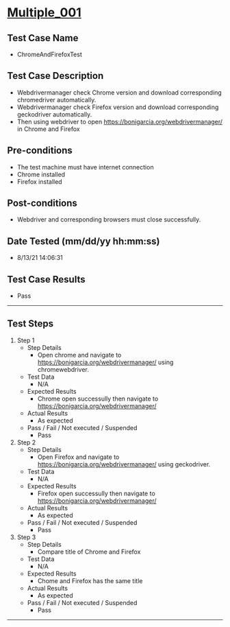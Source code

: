 # [Multiple_001](https://github.com/bonigarcia/webdrivermanager-examples/tree/master/src/test/java/io/github/bonigarcia/wdm/test/multiple/ChromeAndFirefoxTest.java)
## Test Case Name
* ChromeAndFirefoxTest
## Test Case Description
* Webdrivermanager check Chrome version and download corresponding chromedriver automatically.
* Webdrivermanager check Firefox version and download corresponding geckodriver automatically.
* Then using webdriver to open https://bonigarcia.org/webdrivermanager/ in Chrome and Firefox
## Pre-conditions
* The test machine must have internet connection
* Chrome installed
* Firefox installed
## Post-conditions
* Webdriver and corresponding browsers must close successfully.
## Date Tested (mm/dd/yy hh:mm:ss)
* 8/13/21 14:06:31
## Test Case Results
* Pass
---
## Test Steps
1. Step 1
	* Step Details
		* Open chrome and navigate to https://bonigarcia.org/webdrivermanager/ using chromewebdriver.
	* Test Data
		* N/A
	* Expected Results
		* Chrome open successully then navigate to https://bonigarcia.org/webdrivermanager/
	* Actual Results
		* As expected
	* Pass / Fail / Not executed / Suspended
		* Pass
2. Step 2
	* Step Details
		* Open Firefox and navigate to https://bonigarcia.org/webdrivermanager/ using geckodriver.
	* Test Data
		* N/A
	* Expected Results
		* Firefox open successully then navigate to https://bonigarcia.org/webdrivermanager/
	* Actual Results
		* As expected
	* Pass / Fail / Not executed / Suspended
		* Pass
3. Step 3
	* Step Details
		* Compare title of Chrome and Firefox
	* Test Data
		* N/A
	* Expected Results
		* Chome and Firefox has the same title
	* Actual Results
		* As expected
	* Pass / Fail / Not executed / Suspended
		* Pass
---
